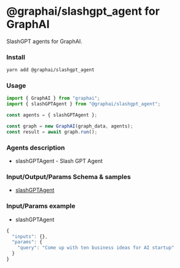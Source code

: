 
# @graphai/slashgpt_agent for GraphAI

SlashGPT agents for GraphAI.

### Install

```sh
yarn add @graphai/slashgpt_agent
```


### Usage

```typescript
import { GraphAI } from "graphai";
import { slashGPTAgent } from "@graphai/slashgpt_agent";

const agents = { slashGPTAgent };

const graph = new GraphAI(graph_data, agents);
const result = await graph.run();
```

### Agents description
- slashGPTAgent - Slash GPT Agent

### Input/Output/Params Schema & samples
 - [slashGPTAgent](https://github.com/receptron/graphai/blob/main/docs/agentDocs/llm/slashGPTAgent.md)

### Input/Params example
 - slashGPTAgent

```typescript
{
  "inputs": {},
  "params": {
    "query": "Come up with ten business ideas for AI startup"
  }
}
```










